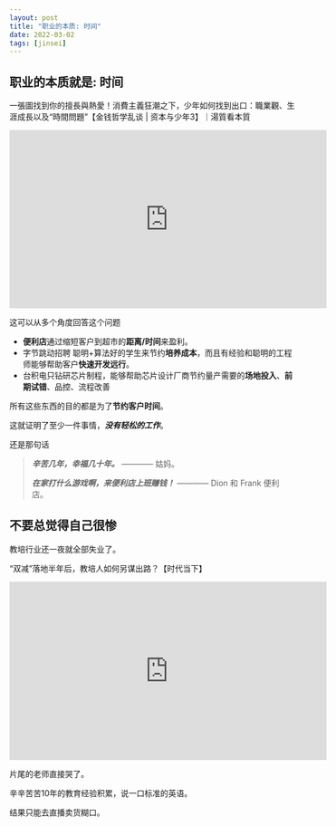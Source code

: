 ```yaml
---
layout: post
title: "职业的本质: 时间"
date: 2022-03-02
tags: [jinsei]
---
```




## 职业的本质就是: 时间

一張圖找到你的擅長與熱愛！消費主義狂潮之下，少年如何找到出口：職業觀、生涯成長以及“時間問題”【金钱哲学乱谈 | 资本与少年3】｜湯質看本質

<iframe width="560" height="315" src="https://www.youtube.com/embed/jnbFZnlfKjI" title="YouTube video player" frameborder="0" allow="accelerometer; autoplay; clipboard-write; encrypted-media; gyroscope; picture-in-picture" allowfullscreen></iframe>

这可以从多个角度回答这个问题

- **便利店**通过缩短客户到超市的**距离/时间**来盈利。
- 字节跳动招聘 聪明+算法好的学生来节约**培养成本**，而且有经验和聪明的工程师能够帮助客户**快速开发远行**。
- 台积电只钻研芯片制程，能够帮助芯片设计厂商节约量产需要的**场地投入**、**前期试错**、品控、流程改善

所有这些东西的目的都是为了**节约客户时间**。

这就证明了至少一件事情，***没有轻松的工作***。

还是那句话

> ***辛苦几年，幸福几十年。*** ———— 姑妈。
>
> ***在家打什么游戏啊，来便利店上班赚钱！*** ———— Dion 和 Frank 便利店。

## 不要总觉得自己很惨 

教培行业还一夜就全部失业了。

“双减”落地半年后，教培人如何另谋出路？【时代当下】

<iframe width="560" height="315" src="https://www.youtube.com/embed/T180kUY3ips" title="YouTube video player" frameborder="0" allow="accelerometer; autoplay; clipboard-write; encrypted-media; gyroscope; picture-in-picture" allowfullscreen></iframe>

片尾的老师直接哭了。

辛辛苦苦10年的教育经验积累，说一口标准的英语。

结果只能去直播卖货糊口。
